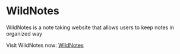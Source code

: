 # WildNotes 

WildNotes is a note taking website that allows users to keep notes in organized way

Visit WildNotes now: [WildNotes](https://adityadhikale.github.io/WildNotes/)
